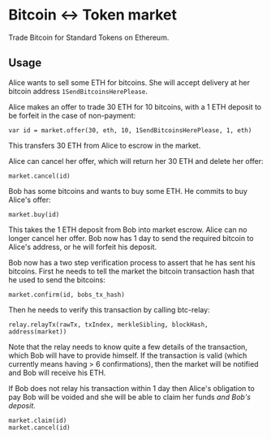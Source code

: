 # Bitcoin <-> Token market

Trade Bitcoin for Standard Tokens on Ethereum.

## Usage

Alice wants to sell some ETH for bitcoins. She will accept delivery
at her bitcoin address `1SendBitcoinsHerePlease`.

Alice makes an offer to trade 30 ETH for 10 bitcoins, with a 1 ETH
deposit to be forfeit in the case of non-payment:

```
var id = market.offer(30, eth, 10, 1SendBitcoinsHerePlease, 1, eth)
```

This transfers 30 ETH from Alice to escrow in the market.

Alice can cancel her offer, which will return her 30 ETH and delete
her offer:

```
market.cancel(id)
```

Bob has some bitcoins and wants to buy some ETH. He commits to buy
Alice's offer:

```
market.buy(id)
```

This takes the 1 ETH deposit from Bob into market escrow. Alice can
no longer cancel her offer. Bob now has 1 day to send the required
bitcoin to Alice's address, or he will forfeit his deposit.

Bob now has a two step verification process to assert that he has
sent his bitcoins. First he needs to tell the market the bitcoin transaction
hash that he used to send the bitcoins:

```
market.confirm(id, bobs_tx_hash)
```

Then he needs to verify this transaction by calling btc-relay:

```
relay.relayTx(rawTx, txIndex, merkleSibling, blockHash, address(market))
```

Note that the relay needs to know quite a few details of the
transaction, which Bob will have to provide himself. If the transaction
is valid (which currently means having > 6 confirmations), then the
market will be notified and Bob will receive his ETH.

If Bob does not relay his transaction within 1 day then Alice's
obligation to pay Bob will be voided and she will be able to claim her
funds *and Bob's deposit*.

```
market.claim(id)
market.cancel(id)
```
